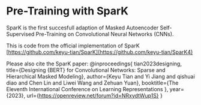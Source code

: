 # Pre-Training with SparK

SparK is the first succesfull adaption of Masked Autoencoder Self-Supervised Pre-Training on Convolutional Neural Networks (CNNs).

This is code from the official implementation of SparK [https://github.com/keyu-tian/SparK](https://github.com/keyu-tian/SparK4) 

Please also cite the SparK paper: 
@inproceedings{
tian2023designing,
title={Designing {BERT} for Convolutional Networks: Sparse and Hierarchical Masked Modeling},
author={Keyu Tian and Yi Jiang and qishuai diao and Chen Lin and Liwei Wang and Zehuan Yuan},
booktitle={The Eleventh International Conference on Learning Representations },
year={2023},
url={https://openreview.net/forum?id=NRxydtWup1S}
}
